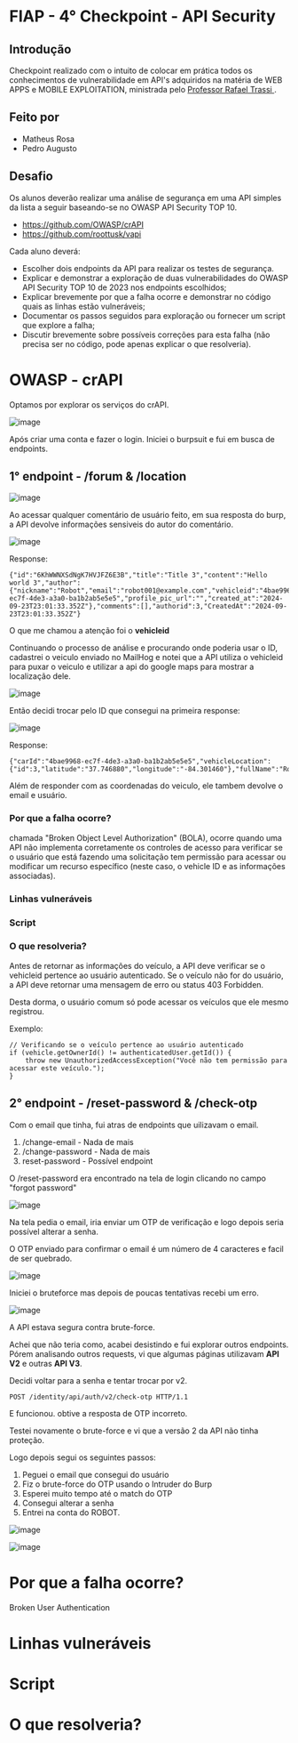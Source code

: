 # FIAP - 4° Checkpoint - API Security 

## Introdução
Checkpoint realizado com o intuito de colocar em prática todos os conhecimentos de vulnerabilidade em API's adquiridos na matéria de WEB APPS e MOBILE EXPLOITATION, ministrada pelo [Professor Rafael Trassi ](https://www.linkedin.com/in/rafael-trassi/).

## Feito por
- Matheus Rosa
- Pedro Augusto

## Desafio
Os alunos deverão realizar uma análise de segurança em uma API simples da lista a seguir baseando-se no OWASP API Security TOP 10.
- https://github.com/OWASP/crAPI 
- https://github.com/roottusk/vapi
  
Cada aluno deverá:
- Escolher dois endpoints da API para realizar os testes de segurança. 
- Explicar e demonstrar a exploração de duas vulnerabilidades do OWASP API Security TOP 10 de 2023 nos endpoints escolhidos;
- Explicar brevemente por que a falha ocorre e demonstrar no código quais as linhas estão vulneráveis;
- Documentar os passos seguidos para exploração ou fornecer um script que explore a falha;
- Discutir brevemente sobre possíveis correções para esta falha (não precisa ser no código, pode apenas explicar o que resolveria).

# OWASP - crAPI 

Optamos por explorar os serviços do crAPI.

![image](https://github.com/user-attachments/assets/678bcc7c-952c-4d11-9de0-d96ae1ee68b1)

Após criar uma conta e fazer o login. Iniciei o burpsuit e fui em busca de endpoints.

## 1° endpoint - /forum & /location

![image](https://github.com/user-attachments/assets/c9e1a8b1-cad3-4abd-9f60-b39ccd9d81bb)

Ao acessar qualquer comentário de usuário feito, em sua resposta do burp, a API devolve informações sensiveis do autor do comentário.

![image](https://github.com/user-attachments/assets/9fd8a1ef-00a2-46bf-9fdb-3e82c91e8e4e)

Response:

````
{"id":"6KhWWNXSdNgK7HVJFZ6E3B","title":"Title 3","content":"Hello world 3","author":{"nickname":"Robot","email":"robot001@example.com","vehicleid":"4bae9968-ec7f-4de3-a3a0-ba1b2ab5e5e5","profile_pic_url":"","created_at":"2024-09-23T23:01:33.352Z"},"comments":[],"authorid":3,"CreatedAt":"2024-09-23T23:01:33.352Z"}
````

O que me chamou a atenção foi o  **vehicleid**

Continuando o processo de análise e procurando onde poderia usar o ID, cadastrei o veiculo enviado no MailHog e notei que a API utiliza o vehicleid para puxar o veiculo e utilizar a api do google maps para mostrar a localização dele.

![image](https://github.com/user-attachments/assets/ee6962cd-89c2-43e4-bdb3-4fdcacf4c6ca)

Então decidi trocar pelo ID que consegui na primeira response: 

![image](https://github.com/user-attachments/assets/86a2dd54-4990-49ba-85c9-16cfb2fe4c79)

Response:

````
{"carId":"4bae9968-ec7f-4de3-a3a0-ba1b2ab5e5e5","vehicleLocation":{"id":3,"latitude":"37.746880","longitude":"-84.301460"},"fullName":"Robot","email":"robot001@example.com"}
````

Além de responder com as coordenadas do veiculo, ele tambem devolve o email e usuário.

### Por que a falha ocorre?

chamada "Broken Object Level Authorization" (BOLA), ocorre quando uma API não implementa corretamente os controles de acesso para verificar se o usuário que está fazendo uma solicitação tem permissão para acessar ou modificar um recurso específico (neste caso, o vehicle ID e as informações associadas).


### Linhas vulneráveis

### Script 


### O que resolveria?


Antes de retornar as informações do veículo, a API deve verificar se o vehicleid pertence ao usuário autenticado. Se o veículo não for do usuário, a API deve retornar uma mensagem de erro ou status 403 Forbidden.

Desta dorma, o usuário comum só pode acessar os veículos que ele mesmo registrou.


Exemplo:

````
// Verificando se o veículo pertence ao usuário autenticado
if (vehicle.getOwnerId() != authenticatedUser.getId()) {
    throw new UnauthorizedAccessException("Você não tem permissão para acessar este veículo.");
}
````




## 2° endpoint - /reset-password & /check-otp

Com o email que tinha, fui atras de endpoints que uilizavam o email. 

1. /change-email - Nada de mais
2. /change-password - Nada de mais
3. reset-password - Possível endpoint

O /reset-password era encontrado na tela de login clicando no campo "forgot password"

![image](https://github.com/user-attachments/assets/57bd4446-832f-4ff2-95c6-2543937d108f)

Na tela pedia o email, iria enviar um OTP de verificação e logo depois seria possível alterar a senha.

O OTP enviado para confirmar o email é um número de 4 caracteres e facil de ser quebrado.

![image](https://github.com/user-attachments/assets/72c0d3c1-0720-4efa-8151-bb7843182b58)

Iniciei o bruteforce mas depois de poucas tentativas recebi um erro.

![image](https://github.com/user-attachments/assets/a8c6e553-f009-4d1d-a50c-00ca49a64acd)

A API estava segura contra brute-force.

Achei que não teria como, acabei desistindo e fui explorar outros endpoints. Pórem analisando outros requests, vi que algumas páginas utilizavam **API V2** e outras **API V3**.

Decidi voltar para a senha e tentar trocar por v2.

````
POST /identity/api/auth/v2/check-otp HTTP/1.1
````

E funcionou. obtive a resposta de OTP incorreto.

Testei novamente o brute-force e vi que a versão 2 da API não tinha proteção.

Logo depois segui os seguintes passos:

1. Peguei o email que consegui do usuário 
2. Fiz o brute-force do OTP usando o Intruder do Burp 
3. Esperei muito tempo até o match do OTP
4. Consegui alterar a senha 
5. Entrei na conta do ROBOT.

![image](https://github.com/user-attachments/assets/15430dc0-de73-4ddd-b306-2d645bf5d730)


![image](https://github.com/user-attachments/assets/f3128ce1-ea70-484f-b346-3b1546571078)



# Por que a falha ocorre?

Broken User Authentication


# Linhas vulneráveis
# Script 
# O que resolveria?

